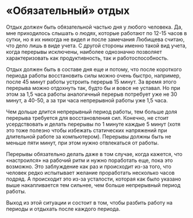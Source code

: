 # «Обязательный» отдых

Отдых *должен* быть обязательной частью дня у любого человека.  Да,
мне приходилось слышать о людях, которые работают по 12-15 часов в
сутки, но я их никогда не видел и после замечания Любищева считаю, что
дело лишь в виде учета.  С другой стороны именно такой вид учета,
когда перерывы исключены, наиболее однозначно позволяет
характеризовать как продуктивность, так и работоспособность.

Отдых должен быть в составе дня еще и потому, что после короткого
периода работы восстановить силы можно очень быстро, например, после
45 минут работы устроить перерыв 15 минут.  За время этого перерыва
можно отдохнуть так, будто бы и вовсе не уставал.  Но при этом за 1,5
часа работы аналогичный перерыв потребует уже не 30 минут, а 40-50, а
за три часа непрерывной работы уже 1,5 часа.

Чем дольше длится непрерывный период работы, тем больше доля перерыва
требуется для восстановления сил.  Конечно, не стоит усердствовать и
делать перерывы по 1 минуте каждые 5 минут (хотя это тоже полезно
чтобы избежать статических напряжений при длительной работе за
компьютером).  Перерывы должны быть не меньше пяти минут, при этом
нужно отвлекаться от работы.

Перерывы обязательно делать даже в том случае, когда кажется, что
«настроился» на рабочий ритм и нужно поработать еще, пока это
возможно.  Это заблуждение как раз и происходит из-за того, что
человек редко испытывает желание проработать несколько часов подряд.
А происходит это из-за усталости, которая как было указано выше
накапливается тем сильнее, чем больше непрерывный период работы.

Выход из этой ситуации и состоит в том, чтобы разбить работу на
периоды и отдыхать после каждого периода.
